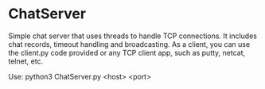 # ChatServer
Simple chat server that uses threads to handle TCP connections. It includes chat records, timeout handling and broadcasting. As a client, you can use the client.py code provided or any TCP client app, such as putty, netcat, telnet, etc.

Use: python3 ChatServer.py \<host\> \<port\>
